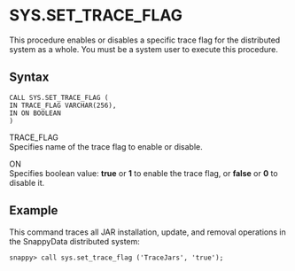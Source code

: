 # SYS.SET_TRACE_FLAG

This procedure enables or disables a specific trace flag for the distributed system as a whole. You must be a system user to execute this procedure.

## Syntax

```no-highlight
CALL SYS.SET_TRACE_FLAG (
IN TRACE_FLAG VARCHAR(256),
IN ON BOOLEAN
)
```

TRACE_FLAG   
Specifies name of the trace flag to enable or disable.

ON   
Specifies boolean value: **true** or **1** to enable the trace flag, or **false** or **0** to disable it.

## Example

This command traces all JAR installation, update, and removal operations in the SnappyData distributed system:

```no-highlight
snappy> call sys.set_trace_flag ('TraceJars', 'true');
```


